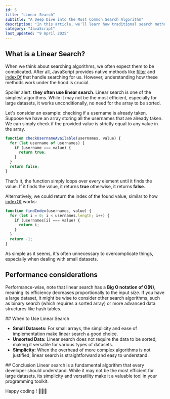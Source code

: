 ```yaml
---
id: 5
title: "Linear Search"
subtitle: "A Deep Dive into the Most Common Search Algorithm"
description: "In this article, we'll learn how traditional search methods in JavaScript work under the hood."
category: "JavaScript"
last_updated: "9 April 2025"
---
```


## What is a Linear Search?

When we think about searching algorithms, we often expect them to be complicated. After all, JavaScript provides native methods like [filter](https://developer.mozilla.org/en-US/docs/Web/JavaScript/Reference/Global_Objects/Array/filter) and [indexOf](https://developer.mozilla.org/en-US/docs/Web/JavaScript/Reference/Global_Objects/Array/indexOf) that handle searching for us. However, understanding how these methods work under the hood is crucial.

Spoiler alert: **they often use linear search**. Linear search is one of the simplest algorithms. While it may not be the most efficient, especially for large datasets, it works unconditionally, no need for the array to be sorted.

Let's consider an example: checking if a username is already taken. Suppose we have an array storing all the usernames that are already taken. We can simply check if the provided value is strictly equal to any value in the array.

```javascript
function checkUsernameAvailable(usernames, value) {
  for (let username of usernames) {
    if (username === value) {
      return true;
    }
  }
  return false;
}
```

That's it, the function simply loops over every element until it finds the value. If it finds the value, it returns **true** otherwise, it returns **false**.

Alternatively, we could return the index of the found value, similar to how [indexOf](https://developer.mozilla.org/en-US/docs/Web/JavaScript/Reference/Global_Objects/Array/indexOf) works:

```javascript
function findIndex(usernames, value) {
  for (let i = 0; i < usernames.length; i++) {
    if (usernames[i] === value) {
      return i;
    }
  }
  return -1;
}
```

As simple as it seems, it's often unnecessary to overcomplicate things, especially when dealing with small datasets.

## Performance considerations
Performance-wise, note that linear search has a **Big O notation of O(N)**, meaning its efficiency decreases proportionally to the input size. If you have a large dataset, it might be wise to consider other search algorithms, such as binary search (which requires a sorted array) or more advanced data structures like hash tables.

## When to Use Linear Search

- **Small Datasets:** For small arrays, the simplicity and ease of implementation make linear search a good choice.
- **Unsorted Data:** Linear search does not require the data to be sorted, making it versatile for various types of datasets.
- **Simplicity:** When the overhead of more complex algorithms is not justified, linear search is straightforward and easy to understand.

## Conclusion
Linear search is a fundamental algorithm that every developer should understand. While it may not be the most efficient for large datasets, its simplicity and versatility make it a valuable tool in your programming toolkit.

Happy coding ! 👨🏻‍💻

